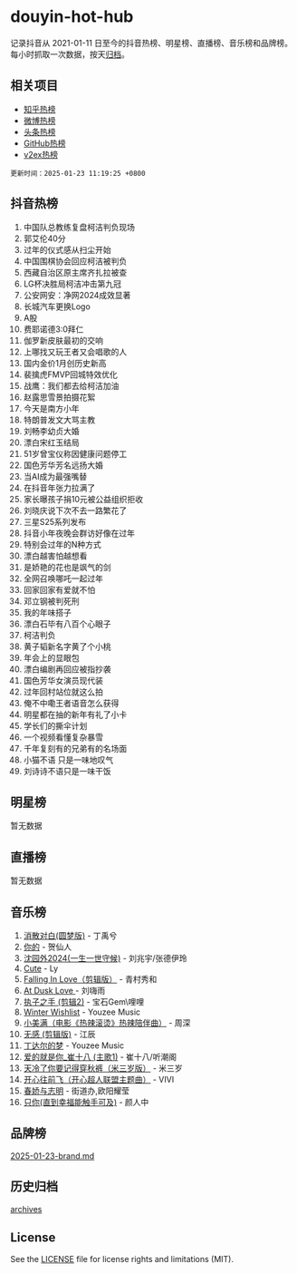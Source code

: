 # douyin-hot-hub

记录抖音从 2021-01-11 日至今的抖音热榜、明星榜、直播榜、音乐榜和品牌榜。每小时抓取一次数据，按天[归档](archives)。

## 相关项目

- [知乎热榜](https://github.com/lonnyzhang423/zhihu-hot-hub)
- [微博热榜](https://github.com/lonnyzhang423/weibo-hot-hub)
- [头条热榜](https://github.com/lonnyzhang423/toutiao-hot-hub)
- [GitHub热榜](https://github.com/lonnyzhang423/github-hot-hub)
- [v2ex热榜](https://github.com/lonnyzhang423/v2ex-hot-hub)


`更新时间：2025-01-23 11:19:25 +0800`

## 抖音热榜

1. 中国队总教练复盘柯洁判负现场
1. 郭艾伦40分
1. 过年的仪式感从扫尘开始
1. 中国围棋协会回应柯洁被判负
1. 西藏自治区原主席齐扎拉被查
1. LG杯决胜局柯洁冲击第九冠
1. 公安网安：净网2024成效显著
1. 长城汽车更换Logo
1. A股
1. 费耶诺德3:0拜仁
1. 伽罗新皮肤最初的交响
1. 上哪找又玩王者又会唱歌的人
1. 国内金价1月创历史新高
1. 裴擒虎FMVP回城特效优化
1. 战鹰：我们都去给柯洁加油
1. 赵露思雪景拍摄花絮
1. 今天是南方小年
1. 特朗普发文大骂主教
1. 刘畅李幼贞大婚
1. 漂白宋红玉结局
1. 51岁曾宝仪称因健康问题停工
1. 国色芳华芳名远扬大婚
1. 当AI成为最强嘴替
1. 在抖音年张力拉满了
1. 家长曝孩子捐10元被公益组织拒收
1. 刘晓庆说下次不去一路繁花了
1. 三星S25系列发布
1. 抖音小年夜晚会群访好像在过年
1. 特别会过年的N种方式
1. 漂白越害怕越想看
1. 是娇艳的花也是飒气的剑
1. 全网召唤哪吒一起过年
1. 回家回家有爱就不怕
1. 邓立钢被判死刑
1. 我的年味搭子
1. 漂白石毕有八百个心眼子
1. 柯洁判负
1. 黄子韬新名字黄了个小桃
1. 年会上的显眼包
1. 漂白编剧再回应被指抄袭
1. 国色芳华女演员现代装
1. 过年回村站位就这么拍
1. 俺不中嘞王者语音怎么获得
1. 明星都在抽的新年有礼了小卡
1. 学长们的撕伞计划
1. 一个视频看懂复杂暴雪
1. 千年复刻有的兄弟有的名场面
1. 小猫不语 只是一味地叹气
1. 刘诗诗不语只是一味干饭

## 明星榜

暂无数据

## 直播榜

暂无数据

## 音乐榜

1. [消散对白(圆梦版)](https://sf5-hl-cdn-tos.douyinstatic.com/obj/tos-cn-ve-2774/og4jB5I5IizzoZVAAAzWgBMAsMDWoArfwBOiFs) - 丁禹兮
1. [你的](https://sf5-hl-cdn-tos.douyinstatic.com/obj/tos-cn-ve-2774/oYuIeKf42jB7sEV6B2upMdpYAgfrQWj0FeRegh) - 贺仙人
1. [沈园外2024(一生一世守候)](https://sf5-hl-cdn-tos.douyinstatic.com/obj/tos-cn-ve-2774/oAIYMHGCmKaYKFDd6FZBf9AfMfx1eErAAEJAFH) - 刘兆宇/张德伊玲
1. [Cute](https://sf5-hl-cdn-tos.douyinstatic.com/obj/tos-cn-ve-2774/o4IbIzHWKAAB4wsS5qMBRiiAlEBGTpQRNfFvuo) - Ly
1. [Falling In Love（剪辑版）](https://sf5-hl-cdn-tos.douyinstatic.com/obj/tos-cn-ve-2774/o8ajpA8zzgBPahbBIO8AcKGBLJezFCRd1wfP9f) - 青村秀和
1. [ At Dusk  Love ](https://sf5-hl-cdn-tos.douyinstatic.com/obj/tos-cn-ve-2774/o8CrpCf5CaYgI4ZrtQgMQAFEfuGqNnRSDQAPBc) - 刘嗨雨
1. [执子之手 (剪辑2)](https://sf5-hl-cdn-tos.douyinstatic.com/obj/tos-cn-ve-2774/oUoZLQjCc31XzqsBnBQUNgeKtYPBcgbFDwtfcu) - 宝石Gem\哩哩
1. [Winter Wishlist](https://sf5-hl-cdn-tos.douyinstatic.com/obj/tos-cn-ve-2774/oIIgUOeamCFCVAzxN6MFRLIBlLGpUqQxeeHrLE) - Youzee Music
1. [小美满（电影《热辣滚烫》热辣陪伴曲）](https://sf5-hl-cdn-tos.douyinstatic.com/obj/tos-cn-ve-2774/o0GAn2lSgfZIDUgtevCGDQYnFg4CwnrBaxbTZL) - 周深
1. [无感 (剪辑版)](https://sf5-hl-cdn-tos.douyinstatic.com/obj/tos-cn-ve-2774/o0eIsUzJBDlQaQFC5OFlgbMEZC1TFYBftOBn6p) - 江辰
1. [丁达尔的梦](https://sf5-hl-cdn-tos.douyinstatic.com/obj/tos-cn-ve-2774/oMU3WirUZBVQkAC9ccG5P2IQirziZM2RTInUY) - Youzee Music
1. [爱的就是你_崔十八 (主歌1)](https://sf5-hl-cdn-tos.douyinstatic.com/obj/tos-cn-ve-2774/oI5BO5DhFZ6UTcNCnZaOCBLtZ7WIMQGfgnXf5E) - 崔十八/听潮阁
1. [天冷了你要记得穿秋裤（米三岁版）](https://sf5-hl-cdn-tos.douyinstatic.com/obj/tos-cn-ve-2774/oQlIwVIDWiZ6BQilAorS7MA0AgCkQDvcZAdm1) - 米三岁
1. [开心往前飞（开心超人联盟主题曲）](https://sf6-cdn-tos.douyinstatic.com/obj/tos-cn-ve-2774/9d8fb7c82cf1421fb93a9fe925275e0a) - VIVI
1. [春娇与志明](https://sf3-cdn-tos.douyinstatic.com/obj/tos-cn-ve-2774/e530d8fceb7044b39707d7f9ff54add1) - 街道办,欧阳耀莹
1. [只你(直到幸福能触手可及)](https://sf5-hl-cdn-tos.douyinstatic.com/obj/tos-cn-ve-2774/o0lBkRDzFTeaVSUz3ZZSCBVtZ5DIMQGfgmEAuE) - 颜人中

## 品牌榜

[2025-01-23-brand.md](archives/2025-01-23-brand.md)

## 历史归档

[archives](archives)

## License

See the [LICENSE](LICENSE) file for license rights and limitations (MIT).
